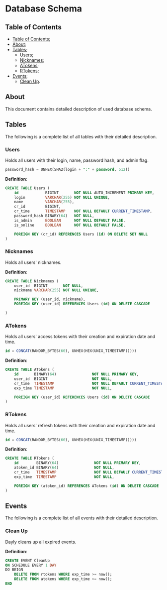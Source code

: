 # Database Schema

## Table of Contents

- [Table of Contents](#table-of-contents);
- [About](#about);
- [Tables](#tables);
  - [Users](#users);
  - [Nicknames](#nicknames);
  - [ATokens](#atokens);
  - [RTokens](#rtokens);
- [Events](#events);
  - [Clean Up](#clean-up).

## About

This document contains detailed description of used database schema.

## Tables

The following is a complete list of all tables with their detailed description.

### Users

Holds all users with their login, name, password hash, and admin flag.

```sql
password_hash = UNHEX(SHA2(login + ":" + password, 512))
```

__Definition__:

```sql
CREATE TABLE Users (
    id            BIGINT       NOT NULL AUTO_INCREMENT PRIMARY KEY,
    login         VARCHAR(255) NOT NULL UNIQUE,
    name          VARCHAR(255),
    cr_id         BIGINT,
    cr_time       TIMESTAMP    NOT NULL DEFAULT CURRENT_TIMESTAMP,
    password_hash BINARY(64)   NOT NULL,
    is_admin      BOOLEAN      NOT NULL DEFAULT FALSE,
    is_online     BOOLEAN      NOT NULL DEFAULT FALSE,

    FOREIGN KEY (cr_id) REFERENCES Users (id) ON DELETE SET NULL
)
```

### Nicknames

Holds all users' nicknames.

__Definition__:

```sql
CREATE TABLE Nicknames (
    user_id  BIGINT       NOT NULL,
    nickname VARCHAR(255) NOT NULL UNIQUE,

    PRIMARY KEY (user_id, nickname),
    FOREIGN KEY (user_id) REFERENCES Users (id) ON DELETE CASCADE

)
```

### ATokens

Holds all users' access tokens with their creation and expiration date and time.

```sql
id = CONCAT(RANDOM_BYTES(60), UNHEX(HEX(UNIX_TIMESTAMP())))
```

__Definition__:

```sql
CREATE TABLE ATokens (
    id       BINARY(64)                NOT NULL PRIMARY KEY,
    user_id  BIGINT                    NOT NULL,
    cr_time  TIMESTAMP                 NOT NULL DEFAULT CURRENT_TIMESTAMP,
    exp_time TIMESTAMP                 NOT NULL,

    FOREIGN KEY (user_id) REFERENCES Users (id) ON DELETE CASCADE
)
```

### RTokens

Holds all users' refresh tokens with their creation and expiration date and time.

```sql
id = CONCAT(RANDOM_BYTES(60), UNHEX(HEX(UNIX_TIMESTAMP())))
```

__Definition__:

```sql
CREATE TABLE RTokens (
    id        BINARY(64)                NOT NULL PRIMARY KEY,
    atoken_id BINARY(64)                NOT NULL,
    cr_time   TIMESTAMP                 NOT NULL DEFAULT CURRENT_TIMESTAMP,
    exp_time  TIMESTAMP                 NOT NULL,

    FOREIGN KEY (atoken_id) REFERENCES ATokens (id) ON DELETE CASCADE
)
```

## Events

The following is a complete list of all events with their detailed description.

### Clean Up

Dayly cleans up all expired events.

__Definition__:

```sql
CREATE EVENT CleanUp
ON SCHEDULE EVERY 1 DAY
DO BEIGN
    DELETE FROM rtokens WHERE exp_time >= now();
    DELETE FROM atokens WHERE exp_time >= now();
END
```
